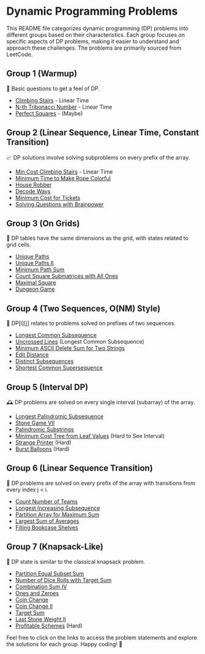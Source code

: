 # Dynamic Programming Problems

This README file categorizes dynamic programming (DP) problems into different groups based on their characteristics. Each group focuses on specific aspects of DP problems, making it easier to understand and approach these challenges. The problems are primarily sourced from LeetCode.

## Group 1 (Warmup)

🚀 Basic questions to get a feel of DP.

- [Climbing Stairs](https://leetcode.com/problems/climbing-stairs/) - Linear Time
- [N-th Tribonacci Number](https://leetcode.com/problems/n-th-tribonacci-number/) - Linear Time
- [Perfect Squares](https://leetcode.com/problems/perfect-squares/) - (Maybe)

## Group 2 (Linear Sequence, Linear Time, Constant Transition)

📈 DP solutions involve solving subproblems on every prefix of the array.

- [Min Cost Climbing Stairs](https://leetcode.com/problems/min-cost-climbing-stairs/) - Linear Time
- [Minimum Time to Make Rope Colorful](https://leetcode.com/problems/minimum-time-to-make-rope-colorful/)
- [House Robber](https://leetcode.com/problems/house-robber/)
- [Decode Ways](https://leetcode.com/problems/decode-ways/)
- [Minimum Cost for Tickets](https://leetcode.com/problems/minimum-cost-for-tickets/)
- [Solving Questions with Brainpower](https://leetcode.com/problems/solving-questions-with-brainpower/)

## Group 3 (On Grids)

🧩 DP tables have the same dimensions as the grid, with states related to grid cells.

- [Unique Paths](https://leetcode.com/problems/unique-paths/)
- [Unique Paths II](https://leetcode.com/problems/unique-paths-ii/)
- [Minimum Path Sum](https://leetcode.com/problems/minimum-path-sum/)
- [Count Square Submatrices with All Ones](https://leetcode.com/problems/count-square-submatrices-with-all-ones/)
- [Maximal Square](https://leetcode.com/problems/maximal-square/)
- [Dungeon Game](https://leetcode.com/problems/dungeon-game/)

## Group 4 (Two Sequences, O(NM) Style)

🔄 DP[i][j] relates to problems solved on prefixes of two sequences.

- [Longest Common Subsequence](https://leetcode.com/problems/longest-common-subsequence/)
- [Uncrossed Lines](https://leetcode.com/problems/uncrossed-lines/) (Longest Common Subsequence)
- [Minimum ASCII Delete Sum for Two Strings](https://leetcode.com/problems/minimum-ascii-delete-sum-for-two-strings/)
- [Edit Distance](https://leetcode.com/problems/edit-distance/)
- [Distinct Subsequences](https://leetcode.com/problems/distinct-subsequences/)
- [Shortest Common Supersequence](https://leetcode.com/problems/shortest-common-supersequence/)

## Group 5 (Interval DP)

🕰️ DP problems are solved on every single interval (subarray) of the array.

- [Longest Palindromic Subsequence](https://leetcode.com/problems/longest-palindromic-subsequence/)
- [Stone Game VII](https://leetcode.com/problems/stone-game-vii/)
- [Palindromic Substrings](https://leetcode.com/problems/palindromic-substrings/)
- [Minimum Cost Tree from Leaf Values](https://leetcode.com/problems/minimum-cost-tree-from-leaf-values/) (Hard to See Interval)
- [Strange Printer](https://leetcode.com/problems/strange-printer/) (Hard)
- [Burst Balloons](https://leetcode.com/problems/burst-balloons/) (Hard)

## Group 6 (Linear Sequence Transition)

🌟 DP problems are solved on every prefix of the array with transitions from every index j < i.

- [Count Number of Teams](https://leetcode.com/problems/count-number-of-teams/)
- [Longest Increasing Subsequence](https://leetcode.com/problems/longest-increasing-subsequence/)
- [Partition Array for Maximum Sum](https://leetcode.com/problems/partition-array-for-maximum-sum/)
- [Largest Sum of Averages](https://leetcode.com/problems/largest-sum-of-averages/)
- [Filling Bookcase Shelves](https://leetcode.com/problems/filling-bookcase-shelves/)

## Group 7 (Knapsack-Like)

🎒 DP state is similar to the classical knapsack problem.

- [Partition Equal Subset Sum](https://leetcode.com/problems/partition-equal-subset-sum/)
- [Number of Dice Rolls with Target Sum](https://leetcode.com/problems/number-of-dice-rolls-with-target-sum/)
- [Combination Sum IV](https://leetcode.com/problems/combination-sum-iv/)
- [Ones and Zeroes](https://leetcode.com/problems/ones-and-zeroes/)
- [Coin Change](https://leetcode.com/problems/coin-change/)
- [Coin Change II](https://leetcode.com/problems/coin-change-ii/)
- [Target Sum](https://leetcode.com/problems/target-sum/)
- [Last Stone Weight II](https://leetcode.com/problems/last-stone-weight-ii/)
- [Profitable Schemes](https://leetcode.com/problems/profitable-schemes/) (Hard)

Feel free to click on the links to access the problem statements and explore the solutions for each group. Happy coding! 🚀
